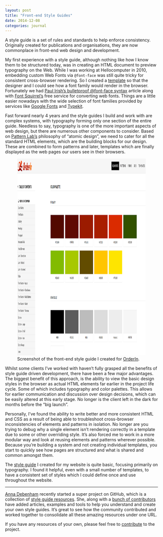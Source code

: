 ```yaml
---
layout: post
title: "Front-end Style Guides"
date: 2014-12-08
categories: journal
---
```


A style guide is a set of rules and standards to help enforce consistency. Originally created for publications and organisations,
they are now commonplace in front-end web design and development.

My first experience with a style guide, although nothing like how I know them to be structured today, was in creating an
HTML document to preview typography on the Web. While I was working at Hellocomputer in 2010, embedding custom Web Fonts
via <code>@font-face</code> was still quite tricky for consistent cross-browser rendering. So I created a [template](http://userx.co.za/c/hc/s/typography.html)
so that the designer and I could see how a font family would render in the browser. Fortunately we had [Paul Irish’s bulletproof @font-face syntax](http://www.paulirish.com/2009/bulletproof-font-face-implementation-syntax)
article along with [Font Squirrel’s](http://www.fontsquirrel.com) free service for converting web fonts. Things are a little
easier nowadays with the wide selection of font families provided by services like [Google Fonts](http://www.google.com/fonts)
and [Typekit](https://typekit.com).

Fast forward nearly 4 years and the style guides I build and work with are complex systems, with typography forming only
one section of the entire guide. Needless to say, typography is one of the more important aspects of web design, but there
are numerous other components to consider. Based on [Pattern Lab’s](http://patternlab.io) philosophy of “atomic design”,
we need to cater for all the standard HTML elements, which are the building blocks for our design. These are combined to
form patterns and later, templates which are finally displayed as the web pages our users see in their browsers.

<figure>
    <img src="/assets/images/journal/orderin-front-end-style-guide.png" width="1350" height="648" alt="OrderIn Front-end Style Guide">
    <figcaption>Screenshot of the front-end style guide I created for <a href="http://orderin.co.za">OrderIn</a>.</figcaption>
</figure>

Whilst some clients I’ve worked with haven’t fully grasped all the benefits of style guide driven development, there have
been a few major advantages. The biggest benefit of this approach, is the ability to view the basic design styles in the
browser as actual HTML elements far earlier in the project life cycle. Some of which includes typography and color palettes.
This allows for earlier communication and discussion over design decisions, which can be easily altered at this early stage.
No longer is the client left in the dark for months before the “big launch”.

Personally, I’ve found the ability to write better and more consistent HTML and CSS as a result of being able to troubleshoot
cross-browser inconsistencies of elements and patterns in isolation. No longer are you trying to debug why a single element
isn’t rendering correctly in a template due to some or other overriding style. It’s also forced me to work in a more modular
way and look at reusing elements and patterns wherever possible. Because you’re building a system and not creating individual
templates, you start to quickly see how pages are structured and what is shared and common amongst them.

The [style guide](http://userx.co.za/styleguide) I created for my website is quite basic, focusing primarily on typography.
I found it helpful, even with a small number of templates, to have a consistent set of styles which I could define once
and use throughout the website.

---

[Anna Debenham](http://www.maban.co.uk) recently started a super project on GitHub, which is a collection of [style guide resources](http://styleguides.io).
She, along with a [bunch of contributors](https://github.com/maban/styleguides/graphs/contributors) have added articles,
examples and tools to help you understand and create your own style guides. It’s great to see how the community contributed
and worked together to consolidate all these amazing resources under one URL.

If you have any resources of your own, please feel free to [contribute](https://github.com/maban/styleguides#how-to-add-resources-the-easy-way)
to the project.
